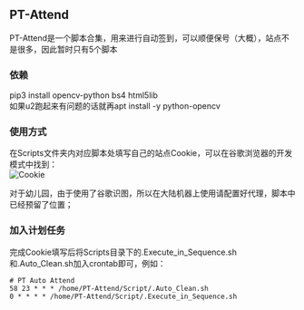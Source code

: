 ## PT-Attend
PT-Attend是一个脚本合集，用来进行自动签到，可以顺便保号（大概），站点不是很多，因此暂时只有5个脚本
### 依赖
pip3 install opencv-python bs4 html5lib  
如果u2跑起来有问题的话就再apt install -y python-opencv
### 使用方式
在Scripts文件夹内对应脚本处填写自己的站点Cookie，可以在谷歌浏览器的开发模式中找到：  
![Cookie](https://i.loli.net/2019/03/06/5c7fa60d29a72.png)  

对于幼儿园，由于使用了谷歌识图，所以在大陆机器上使用请配置好代理，脚本中已经预留了位置；  
  
### 加入计划任务
完成Cookie填写后将Scripts目录下的.Execute_in_Sequence.sh和.Auto_Clean.sh加入crontab即可，例如：
```
# PT Auto Attend
58 23 * * * /home/PT-Attend/Script/.Auto_Clean.sh
0 * * * * /home/PT-Attend/Script/.Execute_in_Sequence.sh
```
